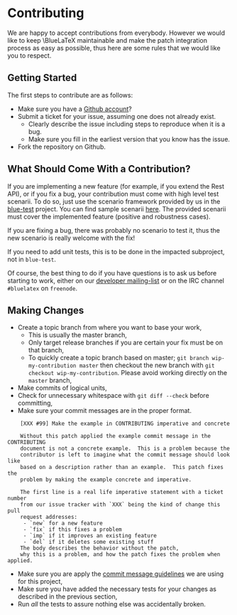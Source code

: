Contributing
============

We are happy to accept contributions from everybody.
However we would like to keep \BlueLaTeX maintainable and make the patch integration process as easy as possible, thus here are some rules that we would like you to respect.

Getting Started
---------------

The first steps to contribute are as follows:
 - Make sure you have a [Github account](https://github.com/signup/free)?
 - Submit a ticket for your issue, assuming one does not already exist.
   - Clearly describe the issue including steps to reproduce when it is a bug.
   - Make sure you fill in the earliest version that you know has the issue.
 - Fork the repository on Github.

What Should Come With a Contribution?
-------------------------------------

If you are implementing a new feature (for example, if you extend the Rest API), or if you fix a bug, your contribution must come with high level test scenarii.
To do so, just use the scenario framework provided by us in the [blue-test](https://github.com/gnieh/bluelatex/tree/master/blue-test/) project.
You can find sample scenarii [here](https://github.com/gnieh/bluelatex/tree/master/blue-test/src/it/scala/gnieh/blue/scenario).
The provided scenarii must cover the implemented feature (positive and robustness cases).

If you are fixing a bug, there was probably no scenario to test it, thus the new scenario is really welcome with the fix!

If you need to add unit tests, this is to be done in the impacted subproject, not in `blue-test`.

Of course, the best thing to do if you have questions is to ask us before starting to work, either on our [developer mailing-list](http://lists.gnieh.org/mailman/listinfo/blue-dev) or on the IRC channel `#bluelatex` on `freenode`.

Making Changes
--------------

 - Create a topic branch from where you want to base your work,
   - This is usually the master branch,
   - Only target release branches if you are certain your fix must be on that
    branch,
   - To quickly create a topic branch based on master; `git branch
    wip-my-contribution master` then checkout the new branch with `git
    checkout wip-my-contribution`.  Please avoid working directly on the
    `master` branch,
 - Make commits of logical units,
 - Check for unnecessary whitespace with `git diff --check` before committing,
 - Make sure your commit messages are in the proper format.

```
    [XXX #99] Make the example in CONTRIBUTING imperative and concrete

    Without this patch applied the example commit message in the CONTRIBUTING
    document is not a concrete example.  This is a problem because the
    contributor is left to imagine what the commit message should look like
    based on a description rather than an example.  This patch fixes the
    problem by making the example concrete and imperative.

    The first line is a real life imperative statement with a ticket number
    from our issue tracker with `XXX` being the kind of change this pull
    request addresses:
     - `new` for a new feature
     - `fix` if this fixes a problem
     - `imp` if it improves an existing feature
     - `del` if it deletes some existing stuff
    The body describes the behavior without the patch,
    why this is a problem, and how the patch fixes the problem when applied.
```

 - Make sure you are apply the [commit message guidelines](http://git-scm.com/book/ch5-2.html#Commit-Guidelines) we are using for this project,
 - Make sure you have added the necessary tests for your changes as described in the previous section,
 - Run _all_ the tests to assure nothing else was accidentally broken.

